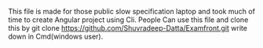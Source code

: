 This file is made for those public slow specification laptop and took much of time to create Angular project using Cli.
People Can use this file and clone this by git clone https://github.com/Shuvradeep-Datta/Examfront.git write down in Cmd(windows user).
